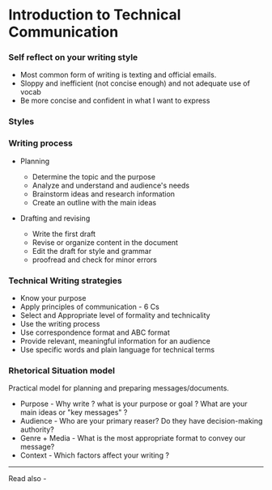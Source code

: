 # Introduction to Technical Communication
### Self reflect on your writing style
- Most common form of writing is texting and official emails.
- Sloppy and inefficient (not concise enough) and not adequate use of vocab
- Be more concise and confident in what I want to express

### Styles

### Writing process
- Planning
	- Determine the topic and the purpose
	- Analyze and understand and audience's needs
	- Brainstorm ideas and research information
	- Create an outline with the main ideas

- Drafting and revising
	- Write the first draft
	- Revise or organize content in the document
	- Edit the draft for style and grammar
	- proofread and check for minor errors


### Technical Writing strategies
- Know your purpose
- Apply principles of communication - 6 Cs
- Select and Appropriate level of formality and technicality 
- Use the writing process
- Use correspondence format and ABC format
- Provide relevant, meaningful information for an audience
- Use specific words and plain language for technical terms

### Rhetorical Situation model
Practical model for planning and preparing messages/documents.
- Purpose - Why write ? what is your purpose or goal ? What are your main ideas or "key messages" ?
- Audience - Who are your primary reaser? Do they have decision-making authority?
- Genre + Media -  What is the most appropriate format to convey our message?
- Context - Which factors affect your writing ?



---
Read also - 